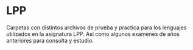 # LPP
 Carpetas con distintos archivos de prueba y practica para los lenguajes utilizados en la asignatura LPP.
 Así como algunos examenes de años anteriores para consulta y estudio. 
